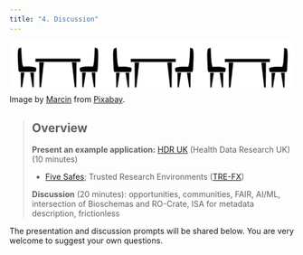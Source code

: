 ```yaml
---
title: "4. Discussion"
---
```

![Table and chairs](images/tables-3.svg)
Image by [Marcin](https://pixabay.com/users/padrefilar-2305081/) from [Pixabay](https://pixabay.com/).

> ## Overview
> **Present an example application:** [HDR UK](https://www.hdruk.ac.uk/) (Health Data Research UK) (10 minutes)
> * [Five Safes](https://trefx.uk/5s-crate/); Trusted Research Environments ([TRE-FX](https://trefx.uk/))
> 
> **Discussion** (20 minutes): opportunities, communities, FAIR, AI/ML, intersection of Bioschemas and RO-Crate, ISA for metadata description, frictionless

The presentation and discussion prompts will be shared below. You are very welcome to suggest your own questions.